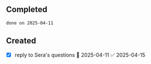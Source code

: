 
## Completed

```tasks
done on 2025-04-11
```

## Created
- [x] reply to Sera's questions 📅 2025-04-11 ✅ 2025-04-15